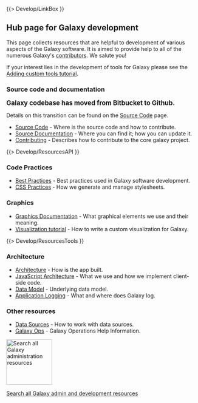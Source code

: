 {{> Develop/LinkBox }}

## Hub page for Galaxy development

This page collects resources that are helpful to development of various aspects of the Galaxy software. It is aimed to provide help to all of the numerous Galaxy's [contributors](https://www.openhub.net/p/galaxybx/contributors/summary). We salute you!

If your interest lies in the development of tools for Galaxy please see the [Adding custom tools tutorial](/src/Admin/Tools/AddToolTutorial/index.md).

### Source code and documentation

<span style="font-size: larger;"> **Galaxy codebase has moved from Bitbucket to Github.** </span>

Details on this transition can be found on the [Source Code](/src/Develop/SourceCode/index.md) page.

* [Source Code](/src/Develop/SourceCode/index.md) - Where is the source code and how to contribute.
* [Source Documentation](/src/Develop/SourceDoc/index.md) - Where you can find it; how you can update it.
* [Contributing](https://github.com/galaxyproject/galaxy/blob/dev/CONTRIBUTING.md) - Describes how to contribute to the core galaxy project.

{{> Develop/ResourcesAPI }}

### Code Practices

* [Best Practices](/src/Develop/BestPractices/index.md) - Best practices used in Galaxy software development.
* [CSS Practices](/src/Develop/CSS/index.md) - How we generate and manage stylesheets.

### Graphics

* [Graphics Documentation](/src/Develop/Graphics/index.md) - What graphical elements we use and their meaning.
* [Visualization tutorial](/src/Develop/Visualizations/index.md) - How to write a custom visualization for Galaxy.

{{> Develop/ResourcesTools }}

### Architecture

* [Architecture](/src/Develop/Architecture/index.md) - How is the app built.
* [JavaScript Architecture](/src/Develop/JSA/index.md) - What we use and how we implement client-side code.
* [Data Model](/src/Admin/Internals/DataModel/index.md) - Underlying data model.
* [Application Logging](/src/Admin/Internals/ApplicationLogging/index.md) - What and where does Galaxy log.

### Other resources

* [Data Sources](/src/Admin/Internals/DataSources/index.md) - How to work with data sources.
* [Galaxy Ops](/src/Admin/Internals/GalaxyOps/index.md) - Galaxy Operations Help Information.

<div class='center'>
<a href='http://galaxyproject.org/search/getgalaxy'><img src="/src/images/Logos/GetGalaxySearch.png" alt="Search all Galaxy administration resources" width="120" /></a>

[Search all Galaxy admin and development resources](http://galaxyproject.org/search/getgalaxy)
</div>
